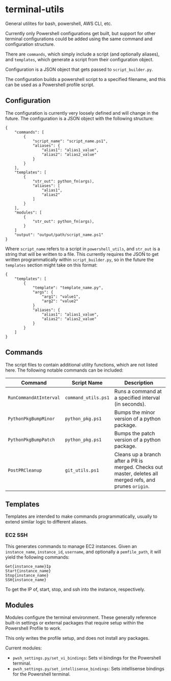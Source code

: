 # terminal-utils
General utilites for bash, powershell, AWS CLI, etc.

Currently only Powershell configurations get built, but support for other terminal configurations could be added using the same command and configuration structure.

There are `commands`, which simply include a script (and optionally aliases), and `templates`, which generate a script from their configuration object.

Configuration is a JSON object that gets passed to `script_builder.py`.

The configuration builds a powershell script to a specified filename, and this can be used as a Powershell profile script.

## Configuration
The configuration is currently very loosely defined and will change in the future.
The configuration is a JSON object with the following structure:

```
{
    "commands": [ 
        {
            "script_name": "script_name.ps1",
            "aliases": {
                "alias1": "alias1_value",
                "alias2": "alias2_value"
            }
        }
    ],
    "templates": [
        {
            "str_out": python_fn(args),
            "aliases": [
                "alias1",
                "alias2"
            ]
        }
    ],
    "modules": [
        {
            "str_out": python_fn(args),
        }
    ]
    "output": "output/path/script_name.ps1"
}
```
Where `script_name` refers to a script in `powershell_utils`, and `str_out` is a string that will be written to a file.
This currently requires the JSON to get written programmatically within `script_builder.py`, so in the future the `templates` section might take on this format:
```
{
    "templates": [
        {
            "template": "template_name.py",
            "args": {
                "arg1": "value1",
                "arg2": "value2"
            }
            "aliases": {
                "alias1": "alias1_value",
                "alias2": "alias2_value"
            }
        }
    ]
}
```

## Commands
The script files to contain additional utility functions, which are not listed here.
The following notable commands can be included:

[//]: # (Make a table)

| Command | Script Name | Description |
| ------- | ----------- | ----------- |
| `RunCommandAtInterval` | `command_utils.ps1` | Runs a command at a specified interval (in seconds). |
| `PythonPkgBumpMinor` | `python_pkg.ps1` | Bumps the minor version of a python package. |
| `PythonPkgBumpPatch` | `python_pkg.ps1` | Bumps the patch version of a python package. |
| `PostPRCleanup` | `git_utils.ps1` | Cleans up a branch after a PR is merged. Checks out master, deletes all merged refs, and prunes `origin`. |

## Templates
Templates are intended to make commands programmatically, usually to extend similar logic to different aliases.

### EC2 SSH
This generates commands to manage EC2 instances. Given an `instance_name`, `instance_id`, `username`, and optionally a `pemfile_path`, it will yield the following commands:
```
Get{instance_name}Ip
Start{instance_name}
Stop{instance_name}
SSH{instance_name}
```
To get the IP of, start, stop, and ssh into the instance, respectively.

## Modules
Modules configure the terminal environment. These generally reference built-in settings or external packages that require setup within the Powershell Profile to work. 

This only writes the profile setup, and does not install any packages.

Current modules:
- `pwsh_settings.py/set_vi_bindings`: Sets vi bindings for the Powershell terminal.
- `pwsh_settings.py/set_intellisense_bindings`: Sets intellisense bindings for the Powershell terminal.